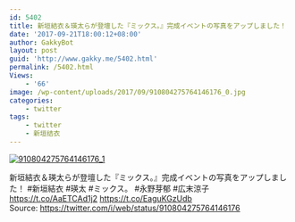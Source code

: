 ```yaml
---
id: 5402
title: 新垣結衣＆瑛太らが登壇した『ミックス。』完成イベントの写真をアップしました！
date: '2017-09-21T18:00:12+08:00'
author: GakkyBot
layout: post
guid: 'http://www.gakky.me/5402.html'
permalink: /5402.html
Views:
    - '66'
image: /wp-content/uploads/2017/09/910804275764146176_0.jpg
categories:
    - twitter
tags:
    - twitter
    - 新垣结衣
---
```


[![910804275764146176_1](http://www.yui-aragaki.org/wp-content/uploads/2017/09/910804275764146176_1.jpg)](http://www.yui-aragaki.org/wp-content/uploads/2017/09/910804275764146176_1.jpg)

新垣結衣＆瑛太らが登壇した『ミックス。』完成イベントの写真をアップしました！ #新垣結衣 #瑛太 #ミックス。 #永野芽郁 #広末涼子 https://t.co/AaETCAd1j2 https://t.co/EaguKGzUdb  
Source: <https://twitter.com/i/web/status/910804275764146176>
